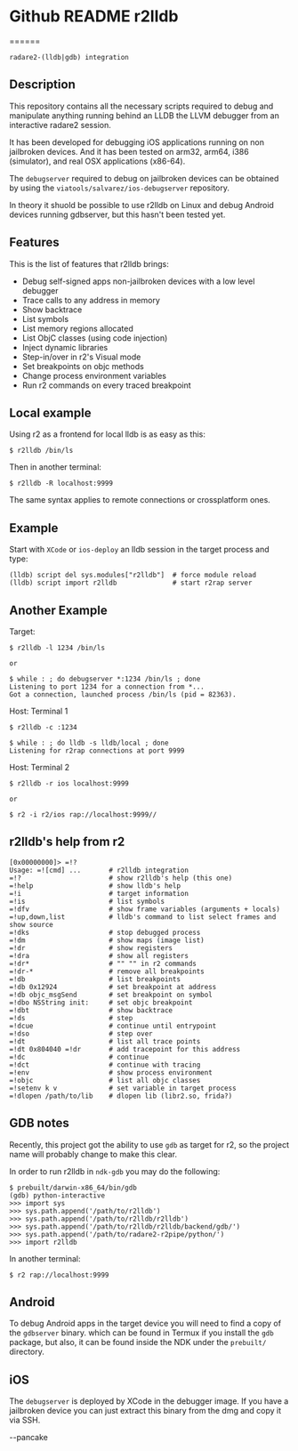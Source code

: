 <!-- TITLE: r2lldb -->

# Github README r2lldb
======

`radare2-(lldb|gdb) integration`

Description
-----------

This repository contains all the necessary scripts required to debug
and manipulate anything running behind an LLDB the LLVM debugger from
an interactive radare2 session.

It has been developed for debugging iOS applications running on non
jailbroken devices. And it has been tested on arm32, arm64, i386
(simulator), and real OSX applications (x86-64).

The `debugserver` required to debug on jailbroken devices can be
obtained by using the `viatools/salvarez/ios-debugserver` repository.

In theory it shuold be possible to use r2lldb on Linux and debug
Android devices running gdbserver, but this hasn't been tested yet.

Features
--------

This is the list of features that r2lldb brings:

* Debug self-signed apps non-jailbroken devices with a low level debugger
* Trace calls to any address in memory
* Show backtrace
* List symbols
* List memory regions allocated
* List ObjC classes (using code injection)
* Inject dynamic libraries
* Step-in/over in r2's Visual mode
* Set breakpoints on objc methods
* Change process environment variables
* Run r2 commands on every traced breakpoint

Local example
-------------

Using r2 as a frontend for local lldb is as easy as this:

	$ r2lldb /bin/ls

Then in another terminal:

	$ r2lldb -R localhost:9999

The same syntax applies to remote connections or crossplatform ones.


Example
-------
Start with `XCode` or `ios-deploy` an lldb session in the target process and type:

	(lldb) script del sys.modules["r2lldb"]  # force module reload
	(lldb) script import r2lldb              # start r2rap server


Another Example
---------------

Target:

	$ r2lldb -l 1234 /bin/ls

	or

	$ while : ; do debugserver *:1234 /bin/ls ; done
	Listening to port 1234 for a connection from *...
	Got a connection, launched process /bin/ls (pid = 82363).

Host: Terminal 1

	$ r2lldb -c :1234

	$ while : ; do lldb -s lldb/local ; done
	Listening for r2rap connections at port 9999

Host: Terminal 2

	$ r2lldb -r ios localhost:9999

	or

	$ r2 -i r2/ios rap://localhost:9999//

r2lldb's help from r2
---------------------

	[0x00000000]> =!?
	Usage: =![cmd] ...       # r2lldb integration
	=!?                      # show r2lldb's help (this one)
	=!help                   # show lldb's help
	=!i                      # target information
	=!is                     # list symbols
	=!dfv                    # show frame variables (arguments + locals)
	=!up,down,list           # lldb's command to list select frames and show source
	=!dks                    # stop debugged process
	=!dm                     # show maps (image list)
	=!dr                     # show registers
	=!dra                    # show all registers
	=!dr*                    # "" "" in r2 commands
	=!dr-*                   # remove all breakpoints
	=!db                     # list breakpoints
	=!db 0x12924             # set breakpoint at address
	=!db objc_msgSend        # set breakpoint on symbol
	=!dbo NSString init:     # set objc breakpoint
	=!dbt                    # show backtrace
	=!ds                     # step
	=!dcue                   # continue until entrypoint
	=!dso                    # step over
	=!dt                     # list all trace points
	=!dt 0x804040 =!dr       # add tracepoint for this address
	=!dc                     # continue
	=!dct                    # continue with tracing
	=!env                    # show process environment
	=!objc                   # list all objc classes
	=!setenv k v             # set variable in target process
	=!dlopen /path/to/lib    # dlopen lib (libr2.so, frida?)

GDB notes
---------

Recently, this project got the ability to use `gdb` as target for r2,
so the project name will probably change to make this clear.

In order to run r2lldb in `ndk-gdb` you may do the following:

	$ prebuilt/darwin-x86_64/bin/gdb
	(gdb) python-interactive
	>>> import sys
	>>> sys.path.append('/path/to/r2lldb')
	>>> sys.path.append('/path/to/r2lldb/r2lldb')
	>>> sys.path.append('/path/to/r2lldb/r2lldb/backend/gdb/')
	>>> sys.path.append('/path/to/radare2-r2pipe/python/')
	>>> import r2lldb

In another terminal:

	$ r2 rap://localhost:9999

Android
-------

To debug Android apps in the target device you will need to find a copy of the `gdbserver` binary. which can be found in Termux if you install the `gdb` package, but also, it can be found inside the NDK under the `prebuilt/` directory.

iOS
---

The `debugserver` is deployed by XCode in the debugger image. If you have a jailbroken device you can just extract this binary from the dmg and copy it via SSH.

--pancake